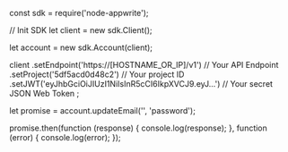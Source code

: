 const sdk = require('node-appwrite');

// Init SDK
let client = new sdk.Client();

let account = new sdk.Account(client);

client
    .setEndpoint('https://[HOSTNAME_OR_IP]/v1') // Your API Endpoint
    .setProject('5df5acd0d48c2') // Your project ID
    .setJWT('eyJhbGciOiJIUzI1NiIsInR5cCI6IkpXVCJ9.eyJ...') // Your secret JSON Web Token
;

let promise = account.updateEmail('', 'password');

promise.then(function (response) {
    console.log(response);
}, function (error) {
    console.log(error);
});
